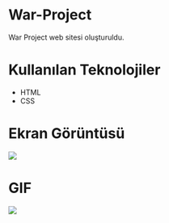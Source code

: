# War-Project
War Project web sitesi oluşturuldu.

# Kullanılan Teknolojiler
- HTML
- CSS

# Ekran Görüntüsü
![](images/war.png)

# GIF
![](images/war.gif)
